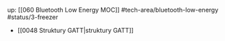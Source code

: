 up: [[060 Bluetooth Low Energy MOC]]
#tech-area/bluetooth-low-energy 
#status/3-freezer


- [[0048 Struktury GATT|struktury GATT]]